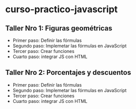 # curso-practico-javascript

## Taller Nro 1: Figuras geométricas

- Primer paso: Definir las fórmulas
- Segundo paso: Implemetar las fórmulas en JavaScript
- Tercer paso: Crear funciones
- Cuarto paso: integrar JS con HTML

## Taller Nro 2: Porcentajes y descuentos

- Primer paso: Definir las fórmulas
- Segundo paso: Implemetar las fórmulas en JavaScript
- Tercer paso: Crear funciones
- Cuarto paso: integrar JS con HTML

